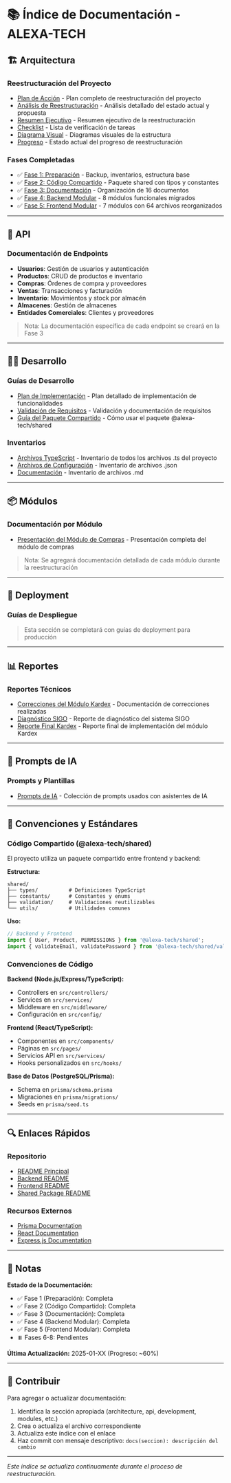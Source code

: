 # 📚 Índice de Documentación - ALEXA-TECH

## 🏗️ Arquitectura

### Reestructuración del Proyecto
- [Plan de Acción](./architecture/restructure-action-plan.md) - Plan completo de reestructuración del proyecto
- [Análisis de Reestructuración](./architecture/restructure-analysis.md) - Análisis detallado del estado actual y propuesta
- [Resumen Ejecutivo](./architecture/restructure-executive-summary.md) - Resumen ejecutivo de la reestructuración
- [Checklist](./architecture/restructure-checklist.md) - Lista de verificación de tareas
- [Diagrama Visual](./architecture/restructure-diagram.md) - Diagramas visuales de la estructura
- [Progreso](./architecture/restructure-progress.md) - Estado actual del progreso de reestructuración

### Fases Completadas
- ✅ [Fase 1: Preparación](./architecture/restructure-progress.md#fase-1-preparación-día-1-2) - Backup, inventarios, estructura base
- ✅ [Fase 2: Código Compartido](./architecture/restructure-progress.md#fase-2-código-compartido-día-3-6) - Paquete shared con tipos y constantes
- ✅ [Fase 3: Documentación](./FASE_3_COMPLETADA.md) - Organización de 16 documentos
- ✅ [Fase 4: Backend Modular](./FASE_4_COMPLETADA.md) - 8 módulos funcionales migrados
- ✅ [Fase 5: Frontend Modular](./FASE_5_COMPLETADA.md) - 7 módulos con 64 archivos reorganizados

---

## 🔌 API

### Documentación de Endpoints
- **Usuarios**: Gestión de usuarios y autenticación
- **Productos**: CRUD de productos e inventario
- **Compras**: Órdenes de compra y proveedores
- **Ventas**: Transacciones y facturación
- **Inventario**: Movimientos y stock por almacén
- **Almacenes**: Gestión de almacenes
- **Entidades Comerciales**: Clientes y proveedores

> Nota: La documentación específica de cada endpoint se creará en la Fase 3

---

## 👨‍💻 Desarrollo

### Guías de Desarrollo
- [Plan de Implementación](./development/implementation-plan.md) - Plan detallado de implementación de funcionalidades
- [Validación de Requisitos](./development/requirements-validation.md) - Validación y documentación de requisitos
- [Guía del Paquete Compartido](./development/shared-package-guide.md) - Cómo usar el paquete @alexa-tech/shared

### Inventarios
- [Archivos TypeScript](./development/inventory-ts-files.txt) - Inventario de todos los archivos .ts del proyecto
- [Archivos de Configuración](./development/inventory-config-files.txt) - Inventario de archivos .json
- [Documentación](./development/inventory-docs.txt) - Inventario de archivos .md

---

## 📦 Módulos

### Documentación por Módulo
- [Presentación del Módulo de Compras](./modules/purchases-presentation.md) - Presentación completa del módulo de compras

> Nota: Se agregará documentación detallada de cada módulo durante la reestructuración

---

## 🚀 Deployment

### Guías de Despliegue
> Esta sección se completará con guías de deployment para producción

---

## 📊 Reportes

### Reportes Técnicos
- [Correcciones del Módulo Kardex](./reports/kardex-corrections.md) - Documentación de correcciones realizadas
- [Diagnóstico SIGO](./reports/diagnostico-sigo.md) - Reporte de diagnóstico del sistema SIGO
- [Reporte Final Kardex](./reports/kardex-final-report.md) - Reporte final de implementación del módulo Kardex

---

## 🤖 Prompts de IA

### Prompts y Plantillas
- [Prompts de IA](./prompts/ai-prompts.md) - Colección de prompts usados con asistentes de IA

---

## 📖 Convenciones y Estándares

### Código Compartido (@alexa-tech/shared)

El proyecto utiliza un paquete compartido entre frontend y backend:

**Estructura:**
```
shared/
├── types/          # Definiciones TypeScript
├── constants/      # Constantes y enums
├── validation/     # Validaciones reutilizables
└── utils/          # Utilidades comunes
```

**Uso:**
```typescript
// Backend y Frontend
import { User, Product, PERMISSIONS } from '@alexa-tech/shared';
import { validateEmail, validatePassword } from '@alexa-tech/shared/validation';
```

### Convenciones de Código

**Backend (Node.js/Express/TypeScript):**
- Controllers en `src/controllers/`
- Services en `src/services/`
- Middleware en `src/middleware/`
- Configuración en `src/config/`

**Frontend (React/TypeScript):**
- Componentes en `src/components/`
- Páginas en `src/pages/`
- Servicios API en `src/services/`
- Hooks personalizados en `src/hooks/`

**Base de Datos (PostgreSQL/Prisma):**
- Schema en `prisma/schema.prisma`
- Migraciones en `prisma/migrations/`
- Seeds en `prisma/seed.ts`

---

## 🔍 Enlaces Rápidos

### Repositorio
- [README Principal](../README.md)
- [Backend README](../alexa-tech-backend/README.md)
- [Frontend README](../alexa-tech-react/README.md)
- [Shared Package README](../shared/README.md)

### Recursos Externos
- [Prisma Documentation](https://www.prisma.io/docs/)
- [React Documentation](https://react.dev/)
- [Express.js Documentation](https://expressjs.com/)

---

## 📝 Notas

**Estado de la Documentación:**
- ✅ Fase 1 (Preparación): Completa
- ✅ Fase 2 (Código Compartido): Completa
- ✅ Fase 3 (Documentación): Completa
- ✅ Fase 4 (Backend Modular): Completa
- ✅ Fase 5 (Frontend Modular): Completa
- ⏸️ Fases 6-8: Pendientes

**Última Actualización:** 2025-01-XX (Progreso: ~60%)

---

## 🤝 Contribuir

Para agregar o actualizar documentación:

1. Identifica la sección apropiada (architecture, api, development, modules, etc.)
2. Crea o actualiza el archivo correspondiente
3. Actualiza este índice con el enlace
4. Haz commit con mensaje descriptivo: `docs(seccion): descripción del cambio`

---

*Este índice se actualiza continuamente durante el proceso de reestructuración.*
